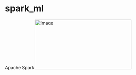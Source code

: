 # spark_ml

Apache Spark
<img width="312" height="162" alt="Image" src="https://github.com/user-attachments/assets/6ac21301-a1f1-467c-b88c-58305bdc0cc7" />
